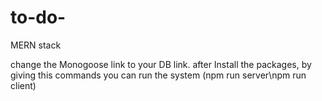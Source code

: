 # to-do-
MERN stack 

change the Monogoose link to your DB link.
after Install the packages, by giving this commands you can run the system (npm run server\\npm run client)
